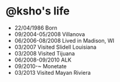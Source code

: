 @ksho's life
===============

- 22/04/1986 Born
- 09/2004-05/2008 Villanova
- 06/2006-08/2008 Lived in Madison, WI
- 03/2007 Visited Slidell Louisiana
- 03/2008 Visited Tijuana
- 06/2008-09/2010 ALK
- 09/2010-~ Monetate
- 03/2013 Visited Mayan Riviera
